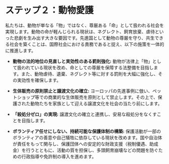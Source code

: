 # ステップ２：動物愛護

私たちは、動物が単なる「物」ではなく、尊厳ある「命」として扱われる社会を実現します。動物の命が軽んじられる現状は、ネグレクト、飼育放棄、虐待といった悲劇を生み出す大きな要因です。先進国として動物の尊厳を守り、共生できる社会を築くことは、国際社会における責務であると捉え、以下の施策を一体的に推進します。

*   **動物の法的地位の見直しと実効性のある罰則強化:** 動物が法律上「物」として扱われている現状を改め、命としての尊厳を保障する法整備を目指します。また、動物虐待、遺棄、ネグレクト等に対する罰則を大幅に強化し、その実効性を確保します。

*   **生体販売の原則禁止と譲渡文化の確立:** ヨーロッパの先進事例に倣い、ペットショップ等での商業的な生体販売を原則として禁止します。その上で、保護された動物たちを家族として迎える譲渡文化を社会の当たり前にします。

*   **「殺処分ゼロ」の実現:** 譲渡文化の確立と連携し、安易な殺処分をなくすことを目指します。

*   **ボランティア任せにしない、持続可能な保護体制の構築:** 保護活動が一部のボランティアの善意や自己犠牲に依存している現状を改めます。国や自治体が責任をもって関与し、保護団体への安定的な財政支援（税制優遇、助成金）を行うとともに、活動の質を担保し、多頭飼育崩壊などの問題を防ぐための行政指導や免許制の導入を進めます。